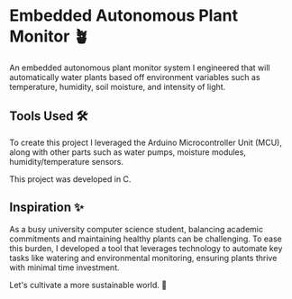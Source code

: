 # Embedded Autonomous Plant Monitor 🪴

An embedded autonomous plant monitor system I engineered that will automatically water plants based off environment variables such as temperature, humidity, soil moisture, and intensity of light.

## Tools Used 🛠️

To create this project I leveraged the Arduino Microcontroller Unit (MCU), along with other parts such as water pumps, moisture modules, humidity/temperature sensors.

This project was developed in C.

## Inspiration ✨

As a busy university computer science student, balancing academic commitments and maintaining healthy plants can be challenging. To ease this burden, I developed a tool that leverages technology to automate key tasks like watering and environmental monitoring, ensuring plants thrive with minimal time investment.

Let's cultivate a more sustainable world. 🍃
